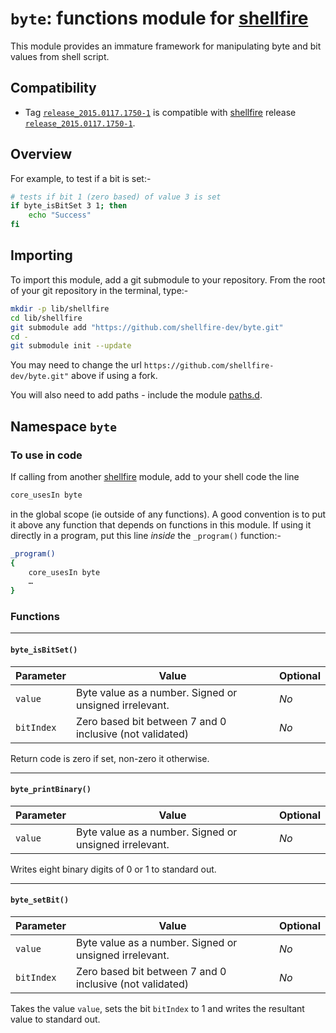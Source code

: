 # `byte`: functions module for [shellfire]

This module provides an immature framework for manipulating byte and bit values from shell script.

## Compatibility

* Tag [`release_2015.0117.1750-1`](https://github.com/shellfire-dev/byte/releases/tag/release_2015.0117.1750-1) is compatible with [shellfire] release [`release_2015.0117.1750-1`](https://github.com/shellfire-dev/shellfire/releases/tag/release_2015.0117.1750-1).

## Overview

For example, to test if a bit is set:-

```bash
# tests if bit 1 (zero based) of value 3 is set
if byte_isBitSet 3 1; then
	echo "Success"
fi
```

## Importing

To import this module, add a git submodule to your repository. From the root of your git repository in the terminal, type:-
```bash
mkdir -p lib/shellfire
cd lib/shellfire
git submodule add "https://github.com/shellfire-dev/byte.git"
cd -
git submodule init --update
```

You may need to change the url `https://github.com/shellfire-dev/byte.git"` above if using a fork.

You will also need to add paths - include the module [paths.d].


## Namespace `byte`

### To use in code

If calling from another [shellfire] module, add to your shell code the line
```bash
core_usesIn byte
```
in the global scope (ie outside of any functions). A good convention is to put it above any function that depends on functions in this module. If using it directly in a program, put this line _inside_ the `_program()` function:-

```bash
_program()
{
	core_usesIn byte
	…
}
```

### Functions

***
#### `byte_isBitSet()`
|Parameter|Value|Optional|
|---------|-----|--------|
|`value`|Byte value as a number. Signed or unsigned irrelevant.|_No_|
|`bitIndex`|Zero based bit between 7 and 0 inclusive (not validated)|_No_|

Return code is zero if set, non-zero it otherwise.

***
#### `byte_printBinary()`
|Parameter|Value|Optional|
|---------|-----|--------|
|`value`|Byte value as a number. Signed or unsigned irrelevant.|_No_|

Writes eight binary digits of 0 or 1 to standard out.

***
#### `byte_setBit()`
|Parameter|Value|Optional|
|---------|-----|--------|
|`value`|Byte value as a number. Signed or unsigned irrelevant.|_No_|
|`bitIndex`|Zero based bit between 7 and 0 inclusive (not validated)|_No_|

Takes the value `value`, sets the bit `bitIndex` to 1 and writes the resultant value to standard out.





[swaddle]: https://github.com/raphaelcohn/swaddle "Swaddle homepage"
[shellfire]: https://github.com/shellfire-dev "shellfire homepage"
[core]: https://github.com/shellfire-dev/core "shellfire core module homepage"
[paths.d]: https://github.com/shellfire-dev/paths.d "paths.d shellfire module homepage"
